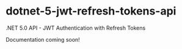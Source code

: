 # dotnet-5-jwt-refresh-tokens-api

.NET 5.0 API - JWT Authentication with Refresh Tokens

Documentation coming soon!
